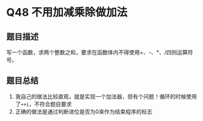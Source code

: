 # Q48 不用加减乘除做加法

## 题目描述
写一个函数，求两个整数之和，要求在函数体内不得使用+、-、*、/四则运算符号。

## 题目总结
1. 我自己的做法比较直观，就是实现一个加法器，但有个问题！循环的时候使用了`++i`，不符合题目要求
2. 正确的做法是通过判断进位是否为0来作为结束程序的标志
